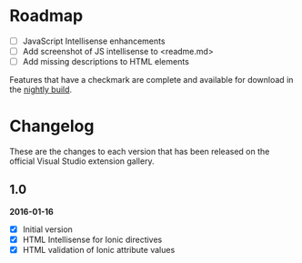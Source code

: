 # Roadmap

- [ ] JavaScript Intellisense enhancements
- [ ] Add screenshot of JS intellisense to <readme.md>
- [ ] Add missing descriptions to HTML elements

Features that have a checkmark are complete and available for
download in the
[nightly build](http://vsixgallery.com/extension/dcf84938-593b-49d8-9dff-d6014632e44e/).

# Changelog

These are the changes to each version that has been released
on the official Visual Studio extension gallery.

## 1.0

**2016-01-16**

- [x] Initial version
- [x] HTML Intellisense for Ionic directives
- [x] HTML validation of Ionic attribute values